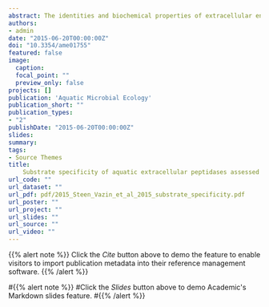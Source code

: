 ```yaml
---
abstract: The identities and biochemical properties of extracellular enzymes present in natural environments are poorly constrained. We used a series of competitive inhibition experiments with samples from a freshwater environment (the Tennessee River at Knoxville, TN, USA) and a marine environment (Bogue Sound, NC, USA) to characterize the range of substrate specificities of naturally occurring enzymes that hydrolyze L-leucine 7-amido-4-methylcoumarin (Leu-AMC), L‑proline-AMC (Pro-AMC), and L-arginine-AMC (Arg-AMC)—putative substrates for leucyl-aminopeptidase, prolyl-aminopeptidase, and arginyl-aminopeptidase, respectively. Extracellular peptidases which hydrolyzed Arg-AMC and Leu-AMC demonstrated affinity for up to 8 other amino acids, whereas those hydrolyzing Pro-AMC in the Tennessee River, and Arg-AMC at Bogue Sound, were more specific to proline and arginine, respectively. Patterns of substrate affinity showed that Leu-AMC (at both sampling sites) and Arg-AMC (at Bogue Sound) were primarily hydrolyzed by enzymes other than leucyl-aminopeptidase and arginyl-aminopeptidase, respectively. The set of naturally occurring peptidases in both environments showed greater affinity towards a subset of amino acids. These amino acids were on average larger, yielded more free energy from oxidation to CO2, and tended to be depleted in aged organic matter. These relationships indicate that pathways of amino acid diagenesis are at least partially controlled by the substrate specificities of the peptidases involved in protein degradation.
authors:
- admin
date: "2015-06-20T00:00:00Z"
doi: "10.3354/ame01755"
featured: false
image:
  caption: 
  focal_point: ""
  preview_only: false
projects: []
publication: 'Aquatic Microbial Ecology'
publication_short: ""
publication_types:
- "2"
publishDate: "2015-06-20T00:00:00Z"
slides: 
summary: 
tags:
- Source Themes
title: 
    Substrate specificity of aquatic extracellular peptidases assessed by competitive inhibition assays using synthetic substrates
url_code: ""
url_dataset: ""
url_pdf: pdf/2015_Steen_Vazin_et_al_2015_substrate_specificity.pdf
url_poster: ""
url_project: ""
url_slides: ""
url_source: ""
url_video: ""
---
```


{{% alert note %}}
Click the *Cite* button above to demo the feature to enable visitors to import publication metadata into their reference management software.
{{% /alert %}}

#{{% alert note %}}
#Click the *Slides* button above to demo Academic's Markdown slides feature.
#{{% /alert %}}
